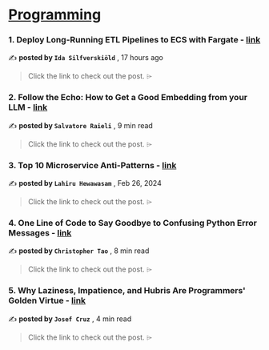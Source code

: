 
<h1><a href=https://medium.com/tag/programming/recommended target="_blank" rel="noopener noreferrer">Programming</a></h1>
<h3>1. Deploy Long-Running ETL Pipelines to ECS with Fargate - <a href=https://medium.com/towards-data-science/deploy-long-running-etl-pipelines-to-ecs-with-fargate-01ab19c6d2a8?source=tag_recommended_feed---------0-84----------programming----------f618eaa8_2daf_44d0_b853_0b2446893176------- target="_blank" rel="noopener noreferrer">link</a></h3>

✍️ **posted by `Ida Silfverskiöld`** <date> , 17 hours ago</date>

<blockquote>Click the link to check out the post. ⌲</blockquote>

<h3>2. Follow the Echo: How to Get a Good Embedding from your LLM - <a href=https://medium.com/gitconnected/follow-the-echo-how-to-get-a-good-embedding-from-your-llm-d243fc2ebcbf?source=tag_recommended_feed---------1-107----------programming----------f618eaa8_2daf_44d0_b853_0b2446893176------- target="_blank" rel="noopener noreferrer">link</a></h3>

✍️ **posted by `Salvatore Raieli`** <date> , 9 min read</date>

<blockquote>Click the link to check out the post. ⌲</blockquote>

<h3>3. Top 10 Microservice Anti-Patterns - <a href=https://medium.com/bitsrc/10-microservice-anti-patterns-278bcb7f385d?source=tag_recommended_feed---------2-85----------programming----------f618eaa8_2daf_44d0_b853_0b2446893176------- target="_blank" rel="noopener noreferrer">link</a></h3>

✍️ **posted by `Lahiru Hewawasam`** <date> , Feb 26, 2024</date>

<blockquote>Click the link to check out the post. ⌲</blockquote>

<h3>4. One Line of Code to Say Goodbye to Confusing Python Error Messages - <a href=https://medium.com/towards-data-science/one-line-of-code-to-say-goodbye-to-confusing-python-error-messages-8090ee6dd046?source=tag_recommended_feed---------3-84----------programming----------f618eaa8_2daf_44d0_b853_0b2446893176------- target="_blank" rel="noopener noreferrer">link</a></h3>

✍️ **posted by `Christopher Tao`** <date> , 8 min read</date>

<blockquote>Click the link to check out the post. ⌲</blockquote>

<h3>5. Why Laziness, Impatience, and Hubris Are Programmers' Golden Virtue - <a href=https://medium.com/javascript-in-plain-english/why-laziness-impatience-and-hubris-are-programmers-golden-virtue-d21b23af2267?source=tag_recommended_feed---------4-107----------programming----------f618eaa8_2daf_44d0_b853_0b2446893176------- target="_blank" rel="noopener noreferrer">link</a></h3>

✍️ **posted by `Josef Cruz`** <date> , 4 min read</date>

<blockquote>Click the link to check out the post. ⌲</blockquote>

